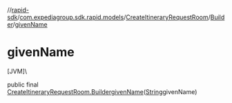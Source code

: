 //[rapid-sdk](../../../../index.md)/[com.expediagroup.sdk.rapid.models](../../index.md)/[CreateItineraryRequestRoom](../index.md)/[Builder](index.md)/[givenName](given-name.md)

# givenName

[JVM]\

public final [CreateItineraryRequestRoom.Builder](index.md)[givenName](given-name.md)([String](https://docs.oracle.com/javase/8/docs/api/java/lang/String.html)givenName)
